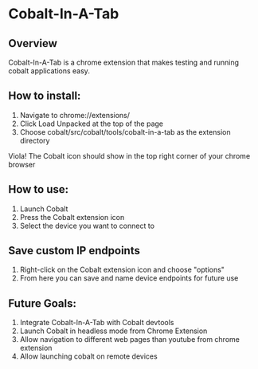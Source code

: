 # Cobalt-In-A-Tab

## Overview

Cobalt-In-A-Tab is a chrome extension that makes testing and running cobalt applications easy.

## How to install:

1. Navigate to chrome://extensions/
2. Click Load Unpacked at the top of the page
3. Choose cobalt/src/cobalt/tools/cobalt-in-a-tab as the extension directory

Viola! The Cobalt icon should show in the top right corner of your chrome browser

## How to use:

1. Launch Cobalt
2. Press the Cobalt extension icon
3. Select the device you want to connect to

## Save custom IP endpoints

1. Right-click on the Cobalt extension icon and choose "options"
2. From here you can save and name device endpoints for future use

## Future Goals:

1. Integrate Cobalt-In-A-Tab with Cobalt devtools
2. Launch Cobalt in headless mode from Chrome Extension
3. Allow navigation to different web pages than youtube from chrome extension
4. Allow launching cobalt on remote devices